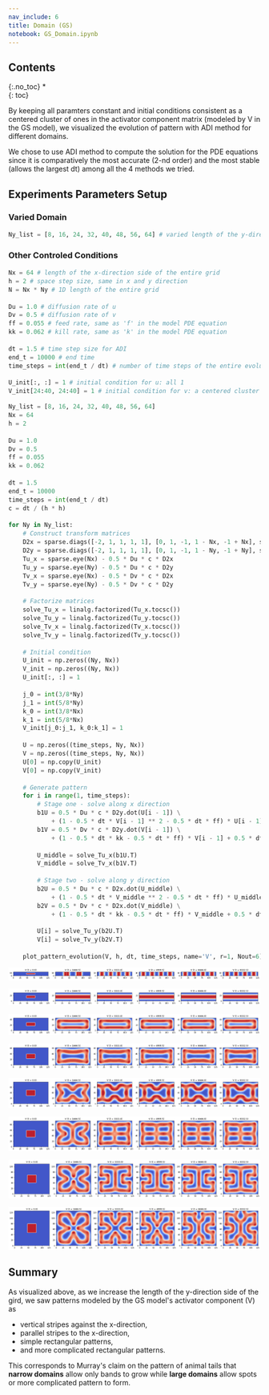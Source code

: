 ```yaml
---
nav_include: 6
title: Domain (GS)
notebook: GS_Domain.ipynb
---
```


## Contents
{:.no_toc}
*  
{: toc}


By keeping all paramters constant and initial conditions consistent as a centered cluster of ones in the activator component matrix (modeled by V in the GS model), we visualized the evolution of pattern with ADI method for different domains.

We chose to use ADI method to compute the solution for the PDE equations since it is comparatively the most accurate (2-nd order) and the most stable (allows the largest dt) among all the 4 methods we tried.

## Experiments Parameters Setup

### Varied Domain 
```python
Ny_list = [8, 16, 24, 32, 40, 48, 56, 64] # varied length of the y-direction of the grid
```
### Other Controled Conditions
```python
Nx = 64 # length of the x-direction side of the entire grid
h = 2 # space step size, same in x and y direction
N = Nx * Ny # 1D length of the entire grid

Du = 1.0 # diffusion rate of u
Dv = 0.5 # diffusion rate of v
ff = 0.055 # feed rate, same as 'f' in the model PDE equation
kk = 0.062 # kill rate, same as 'k' in the model PDE equation

dt = 1.5 # time step size for ADI
end_t = 10000 # end time
time_steps = int(end_t / dt) # number of time steps of the entire evolution

U_init[:, :] = 1 # initial condition for u: all 1
V_init[24:40, 24:40] = 1 # initial condition for v: a centered cluster of 1's
```







```python
Ny_list = [8, 16, 24, 32, 40, 48, 56, 64]
Nx = 64
h = 2

Du = 1.0
Dv = 0.5
ff = 0.055
kk = 0.062

dt = 1.5
end_t = 10000
time_steps = int(end_t / dt)
c = dt / (h * h)

for Ny in Ny_list:
    # Construct transform matrices
    D2x = sparse.diags([-2, 1, 1, 1, 1], [0, 1, -1, 1 - Nx, -1 + Nx], shape=(Nx, Nx))
    D2y = sparse.diags([-2, 1, 1, 1, 1], [0, 1, -1, 1 - Ny, -1 + Ny], shape=(Ny, Ny))
    Tu_x = sparse.eye(Nx) - 0.5 * Du * c * D2x
    Tu_y = sparse.eye(Ny) - 0.5 * Du * c * D2y
    Tv_x = sparse.eye(Nx) - 0.5 * Dv * c * D2x
    Tv_y = sparse.eye(Ny) - 0.5 * Dv * c * D2y

    # Factorize matrices
    solve_Tu_x = linalg.factorized(Tu_x.tocsc())
    solve_Tu_y = linalg.factorized(Tu_y.tocsc())
    solve_Tv_x = linalg.factorized(Tv_x.tocsc())
    solve_Tv_y = linalg.factorized(Tv_y.tocsc())

    # Initial condition
    U_init = np.zeros((Ny, Nx))
    V_init = np.zeros((Ny, Nx))
    U_init[:, :] = 1

    j_0 = int(3/8*Ny)
    j_1 = int(5/8*Ny)
    k_0 = int(3/8*Nx)
    k_1 = int(5/8*Nx)
    V_init[j_0:j_1, k_0:k_1] = 1

    U = np.zeros((time_steps, Ny, Nx))
    V = np.zeros((time_steps, Ny, Nx))
    U[0] = np.copy(U_init)
    V[0] = np.copy(V_init)

    # Generate pattern
    for i in range(1, time_steps):
        # Stage one - solve along x direction
        b1U = 0.5 * Du * c * D2y.dot(U[i - 1]) \
            + (1 - 0.5 * dt * V[i - 1] ** 2 - 0.5 * dt * ff) * U[i - 1] + 0.5 * dt * ff
        b1V = 0.5 * Dv * c * D2y.dot(V[i - 1]) \
            + (1 - 0.5 * dt * kk - 0.5 * dt * ff) * V[i - 1] + 0.5 * dt * U[i - 1] * V[i - 1] ** 2

        U_middle = solve_Tu_x(b1U.T)
        V_middle = solve_Tv_x(b1V.T)

        # Stage two - solve along y direction
        b2U = 0.5 * Du * c * D2x.dot(U_middle) \
            + (1 - 0.5 * dt * V_middle ** 2 - 0.5 * dt * ff) * U_middle + 0.5 * dt * ff
        b2V = 0.5 * Dv * c * D2x.dot(V_middle) \
            + (1 - 0.5 * dt * kk - 0.5 * dt * ff) * V_middle + 0.5 * dt * U_middle * V_middle ** 2

        U[i] = solve_Tu_y(b2U.T)
        V[i] = solve_Tv_y(b2V.T)

    plot_pattern_evolution(V, h, dt, time_steps, name='V', r=1, Nout=6)

```



![png](GS_Domain_files/GS_Domain_4_0.png)



![png](GS_Domain_files/GS_Domain_4_1.png)



![png](GS_Domain_files/GS_Domain_4_2.png)



![png](GS_Domain_files/GS_Domain_4_3.png)



![png](GS_Domain_files/GS_Domain_4_4.png)



![png](GS_Domain_files/GS_Domain_4_5.png)



![png](GS_Domain_files/GS_Domain_4_6.png)



![png](GS_Domain_files/GS_Domain_4_7.png)


## Summary
As visualized above, as we increase the length of the y-direction side of the gird, we saw patterns modeled by the GS model's activator component (V) as 

- vertical stripes against the x-direction,
- parallel stripes to the x-direction, 
- simple rectangular patterns, 
- and more complicated rectangular patterns. 

This corresponds to Murray's claim on the pattern of animal tails that **narrow domains** allow only bands to grow while **large domains** allow spots or more complicated pattern to form.



```python

```

